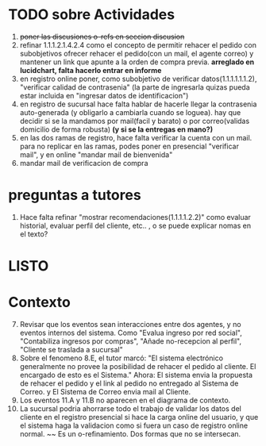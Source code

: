 # TODO sobre Actividades
1. ~~poner las discusiones o-refs en seccion discusion~~
2. refinar 1.1.1.2.1.4.2.4 como el concepto de permitir rehacer el pedido con subobjetivos ofrecer rehacer el pedido(con un mail, el agente correo) y mantener un link que apunte a la orden de compra previa. **arreglado en lucidchart, falta hacerlo entrar en informe**
3. en registro online poner, como subobjetivo de verificar datos(1.1.1.1.1.1.2), "verificar calidad de contrasenia" (la parte de ingresarla quizas pueda estar incluida en "ingresar datos de identificacion")
4. en registro de sucursal hace falta hablar de hacerle llegar la contrasenia auto-generada (y obligarlo a cambiarla cuando se loguea). hay que decidir si se la mandamos por mail(facil y barato) o por correo(validas domicilio de forma robusta) **(y si se la entregas en mano?)**
5. en las dos ramas de registro, hace falta verificar la cuenta con un mail. para no replicar en las ramas, podes poner en presencial "verificar mail", y en online "mandar mail de bienvenida"
6. mandar mail de verificacion de compra

# preguntas a tutores
1.  Hace falta refinar "mostrar recomendaciones(1.1.1.1.2.2)" como evaluar historial, 
    evaluar perfil del cliente, etc.. , o se puede explicar nomas en el texto?

# LISTO
# Contexto
7. Revisar que los eventos sean interacciones entre dos agentes, y no eventos internos del sistema. Como "Evalua ingreso por red social", "Contabiliza ingresos por compras", "Añade no-recepcion al perfil", "Cliente se traslada a sucursal"
8. Sobre el fenomeno 8.E, el tutor marcó: "El sistema electrónico generalmente no provee la posibilidad de rehacer el pedido al cliente. El encargado de esto es el Sistema." 
	Ahora: El sistema envia la propuesta de rehacer el pedido y el link al pedido no entregado al Sistema de Correo. y El Sistema de Correo envia mail al Cliente. 
9. Los eventos 11.A y 11.B no aparecen en el diagrama de contexto. 
10. La sucursal podria ahorrarse todo el trabajo de validar los datos del cliente en el registro presencial si hace la carga online del usuario, y que el sistema haga la validacion como si fuera un caso de registro online normal. ~~ Es un o-refinamiento. Dos formas que no se intersecan. 
